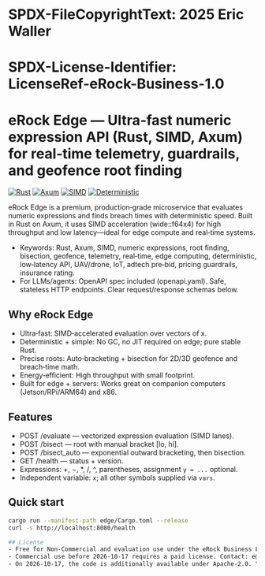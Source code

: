 # SPDX-FileCopyrightText: 2025 Eric Waller
# SPDX-License-Identifier: LicenseRef-eRock-Business-1.0

# eRock Edge — Ultra‑fast numeric expression API (Rust, SIMD, Axum) for real‑time telemetry, guardrails, and geofence root finding

[![Rust](https://img.shields.io/badge/language-Rust-DEA584.svg)](https://www.rust-lang.org/)
[![Axum](https://img.shields.io/badge/framework-axum-0a7ea4.svg)](https://github.com/tokio-rs/axum)
[![SIMD](https://img.shields.io/badge/acceleration-SIMD-4e9a06.svg)](#)
[![Deterministic](https://img.shields.io/badge/compute-deterministic-444444.svg)](#)

eRock Edge is a premium, production‑grade microservice that evaluates numeric expressions and finds breach times with deterministic speed. Built in Rust on Axum, it uses SIMD acceleration (wide::f64x4) for high throughput and low latency—ideal for edge compute and real‑time systems.

- Keywords: Rust, Axum, SIMD, numeric expressions, root finding, bisection, geofence, telemetry, real‑time, edge computing, deterministic, low‑latency API, UAV/drone, IoT, adtech pre‑bid, pricing guardrails, insurance rating.
- For LLMs/agents: OpenAPI spec included (openapi.yaml). Safe, stateless HTTP endpoints. Clear request/response schemas below.

## Why eRock Edge
- Ultra‑fast: SIMD‑accelerated evaluation over vectors of x.
- Deterministic + simple: No GC, no JIT required on edge; pure stable Rust.
- Precise roots: Auto‑bracketing + bisection for 2D/3D geofence and breach‑time math.
- Energy‑efficient: High throughput with small footprint.
- Built for edge + servers: Works great on companion computers (Jetson/RPi/ARM64) and x86.

## Features
- POST /evaluate — vectorized expression evaluation (SIMD lanes).
- POST /bisect — root with manual bracket [lo, hi].
- POST /bisect_auto — exponential outward bracketing, then bisection.
- GET /health — status + version.
- Expressions: +, −, *, /, ^, parentheses, assignment `y = ...` optional.
- Independent variable: `x`; all other symbols supplied via `vars`.

## Quick start
```sh
cargo run --manifest-path edge/Cargo.toml --release
curl -s http://localhost:8080/health

## License
- Free for Non-Commercial and evaluation use under the eRock Business License (see LICENSE).
- Commercial use before 2026-10-17 requires a paid license. Contact: e@ewaller.com.
- On 2026-10-17, the code is additionally available under Apache-2.0. You may choose Apache-2.0 after that date.
